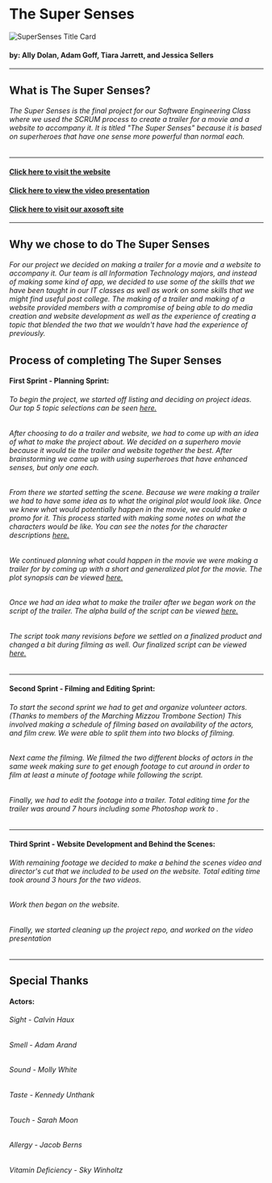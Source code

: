 # The Super Senses

![SuperSenses Title Card](SuperTitle.png)

#### by: Ally Dolan, Adam Goff, Tiara Jarrett, and Jessica Sellers
---

## What is The Super Senses?

###### The Super Senses is the final project for our Software Engineering Class where we used the SCRUM process to create a trailer for a movie and a website to accompany it. It is titled "The Super Senses" because it is based on superheroes that have one sense more powerful than normal each.
---

#### [Click here to visit the website](http://ec2-54-91-111-24.compute-1.amazonaws.com/SuperSenses/home.html)

#### [Click here to view the video presentation]()

#### [Click here to visit our axosoft site](https://tjk9b.axosoft.com/?version=full)
---

## Why we chose to do The Super Senses

###### For our project we decided on making a trailer for a movie and a website to accompany it. Our team is all Information Technology majors, and instead of making some kind of app, we decided to use some of the skills that we have been taught in our IT classes as well as work on some skills that we might find useful post college. The making of a trailer and making of a website provided members with a compromise of being able to do media creation and website development as well as the experience of creating a topic that blended the two that we wouldn't have had the experience of previously.

## Process of completing The Super Senses

#### First Sprint - Planning Sprint:

###### To begin the project, we started off listing and deciding on project ideas. Our top 5 topic selections can be seen [here.](ideas.md) 

###### After choosing to do a trailer and website, we had to come up with an idea of what to make the project about. We decided on a superhero movie because it would tie the trailer and website together the best. After brainstorming we came up with using superheroes that have enhanced senses, but only one each.

###### From there we started setting the scene. Because we were making a trailer we had to have some idea as to what the original plot would look like. Once we knew what would potentially happen in the movie, we could make a promo for it. This process started with making some notes on what the characters would be like. You can see the notes for the character descriptions [here.](charactersDescription.md)

###### We continued planning what could happen in the movie we were making a trailer for by coming up with a short and generalized plot for the movie. The plot synopsis can be viewed [here.](plotLine.md)

###### Once we had an idea what to make the trailer after we began work on the script of the trailer. The alpha build of the script can be viewed [here.](InitialScript.md)

###### The script took many revisions before we settled on a finalized product and changed a bit during filming as well. Our finalized script can be viewed [here.](FinalScript.md)

---

#### Second Sprint - Filming and Editing Sprint:

###### To start the second sprint we had to get and organize volunteer actors. (Thanks to members of the Marching Mizzou Trombone Section) This involved making a schedule of filming based on availability of the actors, and film crew. We were able to split them into two blocks of filming.

###### Next came the filming. We filmed the two different blocks of actors in the same week making sure to get enough footage to cut around in order to film at least a minute of footage while following the script.

###### Finally, we had to edit the footage into a trailer. Total editing time for the trailer was around 7 hours including some Photoshop work to .

---

#### Third Sprint - Website Development and Behind the Scenes:

###### With remaining footage we decided to make a behind the scenes video and director's cut that we included to be used on the website. Total editing time took around 3 hours for the two videos.

###### Work then began on the website.

###### Finally, we started cleaning up the project repo, and worked on the video presentation

---

## Special Thanks

#### Actors:

###### Sight - Calvin Haux
###### Smell - Adam Arand
###### Sound - Molly White
###### Taste - Kennedy Unthank
###### Touch - Sarah Moon
###### Allergy - Jacob Berns
###### Vitamin Deficiency - Sky Winholtz
